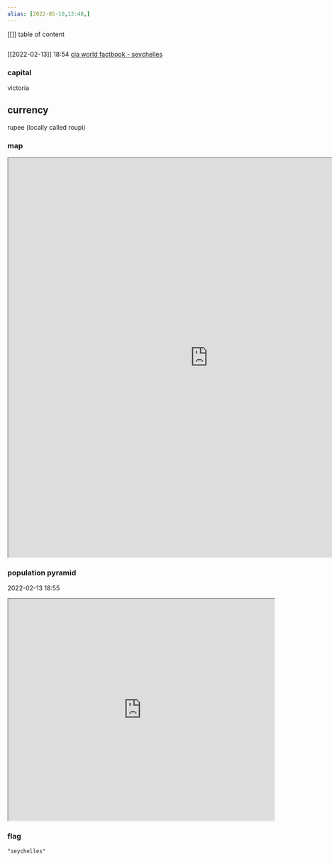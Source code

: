 ```yaml
---
alias: [2022-05-10,12:48,]
---
```

[[]]
table of content
```toc
```
[[2022-02-13]] 18:54
[cia world factbook - seychelles](https://www.cia.gov/the-world-factbook/countries/seychelles)
### capital
victoria
## currency
rupee (locally called roupi)
### map
<iframe src="https://duckduckgo.com/?t=ffab&q=seychelles&ia=web&iaxm=about" width="900" height="900" ></iframe>

### population pyramid

2022-02-13 18:55

<iframe src="https://www.populationpyramid.net/seychelles/2019/" width="600" height="500" ></iframe>

### flag

```query
"seychelles"
```